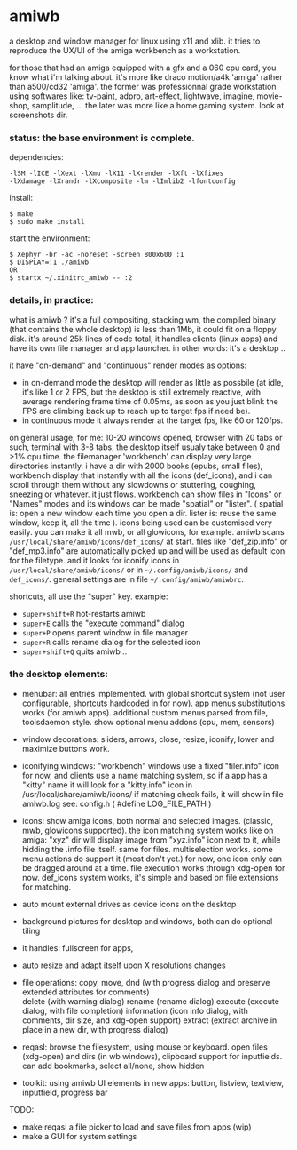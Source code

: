 # amiwb
a desktop and window manager for linux using x11 and xlib. 
it tries to reproduce the UX/UI of the amiga workbench
as a workstation. 

for those that had an amiga equipped with a gfx and a 060 cpu card, 
you know what i'm talking about.
it's more like draco motion/a4k 'amiga' rather than a500/cd32 'amiga'.
the former was professionnal grade workstation using softwares like:
tv-paint, adpro, art-effect, lightwave, imagine, movie-shop, samplitude, ...
the later was more like a home gaming system. 
look at screenshots dir.

### status: the base environment is complete. 

dependencies:
```
-lSM -lICE -lXext -lXmu -lX11 -lXrender -lXft -lXfixes 
-lXdamage -lXrandr -lXcomposite -lm -lImlib2 -lfontconfig 
```

install:
```
$ make
$ sudo make install
```

start the environment:
```
$ Xephyr -br -ac -noreset -screen 800x600 :1
$ DISPLAY=:1 ./amiwb
OR
$ startx ~/.xinitrc_amiwb -- :2
```

### details, in practice:
what is amiwb ? it's a full compositing, stacking wm,
the compiled binary (that contains the whole desktop) is less than 1Mb, 
it could fit on a floppy disk. it's around 25k lines of code total, 
it handles clients (linux apps) and have its own file manager and app launcher.
in other words: it's a desktop ..

it have "on-demand" and "continuous" render modes as options:
- in on-demand mode the desktop will render as little as possbile 
(at idle, it's like 1 or 2 FPS, but the desktop is still extremely reactive, 
with average rendering frame time of 0.05ms, as soon as you just blink the FPS
are climbing back up to reach up to target fps if need be).
- in continuous mode it always render at the target fps, like 60 or 120fps.

on general usage, for me: 10-20 windows opened, browser with 20 tabs or such,
terminal with 3-8 tabs, the desktop itself usualy take between 0 and >1% cpu time.
the filemanager 'workbench' can display very large directories instantly.
i have a dir with 2000 books (epubs, small files), workbench display that 
instantly with all the icons (def_icons), and i can scroll through them without
any slowdowns or stuttering, coughing, sneezing or whatever. it just flows.
workbench can show files in "Icons" or "Names" modes and its windows can be made
"spatial" or "lister".
( spatial is: open a new window each time you open a dir.
lister is: reuse the same window, keep it, all the time ).
icons being used can be customised very easily. 
you can make it all mwb, or all glowicons, for example.
amiwb scans `/usr/local/share/amiwb/icons/def_icons/` at start.
files like "def_zip.info" or "def_mp3.info" are automatically picked up and
will be used as default icon for the filetype.
and it looks for iconify icons in  `/usr/local/share/amiwb/icons/`
or in `~/.config/amiwb/icons/` and `def_icons/`.
general settings are in file `~/.config/amiwb/amiwbrc`.

shortcuts, all use the "super" key. 
example: 
- `super+shift+R` hot-restarts amiwb
- `super+E` calls the "execute command" dialog
- `super+P` opens parent window in file manager
- `super+R` calls rename dialog for the selected icon 
- `super+shift+Q` quits amiwb
..

### the desktop elements:

- menubar:
    all entries implemented. with global shortcut system (not user configurable, 
    shortcuts hardcoded in for now). 
    app menus substitutions works (for amiwb apps).
    additional custom menus parsed from file, toolsdaemon style. 
    show optional menu addons (cpu, mem, sensors) 

- window decorations:
    sliders, arrows, close, resize, iconify, lower and maximize buttons work. 

- iconifying windows:
    "workbench" windows use a fixed "filer.info" icon for now, and clients use 
    a name matching system, so if a app has a "kitty" name it will look for 
    a "kitty.info" icon in /usr/local/share/amiwb/icons/
    if matching check fails, it will show in file amiwb.log see:
    config.h ( #define LOG_FILE_PATH )

- icons:
    show amiga icons, both normal and selected images. 
    (classic, mwb, glowicons supported).
    the icon matching system works like on amiga: "xyz" dir will display image 
    from "xyz.info" icon next to it, while hidding the .info file itself. same for files. multiselection works. some menu actions do support it (most don't yet.)
    for now, one icon only can be dragged around at a time.
    file execution works through xdg-open for now.
    def_icons system works, it's simple and based on file extensions for matching.

- auto mount external drives as device icons on the desktop 
- background pictures for desktop and windows, both can do optional tiling  
- it handles: fullscreen for apps,
- auto resize and adapt itself upon X resolutions changes

- file operations:
    copy, move, dnd (with progress dialog and preserve extended attributes for comments)  
    delete (with warning dialog)
    rename (rename dialog) 
    execute (execute dialog, with file completion)
    information (icon info dialog, with comments, dir size, and xdg-open support)
    extract (extract archive in place in a new dir, with progress dialog)

- reqasl:
    browse the filesystem, using mouse or keyboard. 
    open files (xdg-open) and dirs (in wb windows), 
    clipboard support for inputfields.
    can add bookmarks, select all/none, show hidden

- toolkit:
    using amiwb UI elements in new apps:
    button, listview, textview, inputfield, progress bar 


TODO:

- make reqasl a file picker to load and save files from apps (wip)
- make a GUI for system settings 
